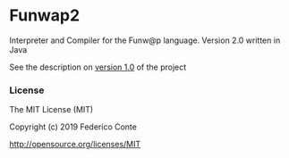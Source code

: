 # Funwap2
Interpreter and Compiler for the Funw@p language. Version 2.0 written in Java

See the description on [version 1.0](https://github.com/Draxent/Funwap) of the project

### License
The MIT License (MIT)

Copyright (c) 2019 Federico Conte

http://opensource.org/licenses/MIT
